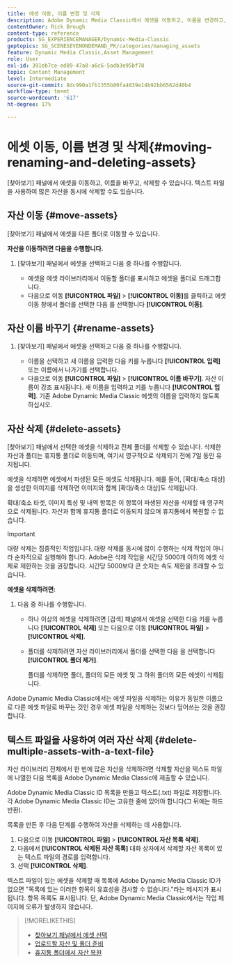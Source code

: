 ```yaml
---
title: 에셋 이동, 이름 변경 및 삭제
description: Adobe Dynamic Media Classic에서 에셋을 이동하고, 이름을 변경하고, 삭제하는 방법에 대해 알아봅니다.
contentOwner: Rick Brough
content-type: reference
products: SG_EXPERIENCEMANAGER/Dynamic-Media-Classic
geptopics: SG_SCENESEVENONDEMAND_PK/categories/managing_assets
feature: Dynamic Media Classic,Asset Management
role: User
exl-id: 391eb7ce-ed89-47a8-a6c6-5adb3e95bf78
topic: Content Management
level: Intermediate
source-git-commit: 8dc990a1fb1355b00fa4839e14b92bb6562d40b4
workflow-type: tm+mt
source-wordcount: '617'
ht-degree: 17%

---
```


# 에셋 이동, 이름 변경 및 삭제{#moving-renaming-and-deleting-assets}

[찾아보기] 패널에서 에셋을 이동하고, 이름을 바꾸고, 삭제할 수 있습니다. 텍스트 파일을 사용하여 많은 자산을 동시에 삭제할 수도 있습니다.

## 자산 이동 {#move-assets}

[찾아보기] 패널에서 에셋을 다른 폴더로 이동할 수 있습니다.

**자산을 이동하려면 다음을 수행합니다.**

1. [찾아보기] 패널에서 에셋을 선택하고 다음 중 하나를 수행합니다.

   * 에셋을 에셋 라이브러리에서 이동할 폴더를 표시하고 에셋을 폴더로 드래그합니다.
   * 다음으로 이동 **[!UICONTROL 파일]** > **[!UICONTROL 이동]**&#x200B;를 클릭하고 에셋 이동 창에서 폴더를 선택한 다음 를 선택합니다 **[!UICONTROL 이동]**.

## 자산 이름 바꾸기 {#rename-assets}

1. [찾아보기] 패널에서 에셋을 선택하고 다음 중 하나를 수행합니다.

   * 이름을 선택하고 새 이름을 입력한 다음 키를 누릅니다 **[!UICONTROL 입력]** 또는 이름에서 나가기를 선택합니다.
   * 다음으로 이동 **[!UICONTROL 파일]** > **[!UICONTROL 이름 바꾸기]**. 자산 이름이 강조 표시됩니다. 새 이름을 입력하고 키를 누릅니다 **[!UICONTROL 입력]**. 기존 Adobe Dynamic Media Classic 에셋의 이름을 입력하지 않도록 하십시오.

## 자산 삭제 {#delete-assets}

[찾아보기] 패널에서 선택한 에셋을 삭제하고 전체 폴더를 삭제할 수 있습니다. 삭제한 자산과 폴더는 휴지통 폴더로 이동되며, 여기서 영구적으로 삭제되기 전에 7일 동안 유지됩니다.

에셋을 삭제하면 에셋에서 파생된 모든 에셋도 삭제됩니다. 예를 들어, [확대/축소 대상]을 생성한 이미지를 삭제하면 이미지와 함께 [확대/축소 대상]도 삭제됩니다.

확대/축소 타겟, 이미지 특성 및 내역 항목은 이 항목이 파생된 자산을 삭제할 때 영구적으로 삭제됩니다. 자산과 함께 휴지통 폴더로 이동되지 않으며 휴지통에서 복원할 수 없습니다.

>[!IMPORTANT]
>
>대량 삭제는 집중적인 작업입니다. 대량 삭제를 동시에 많이 수행하는 삭제 작업이 아니라 순차적으로 실행해야 합니다. Adobe은 삭제 작업을 시간당 5000개 이하의 에셋 삭제로 제한하는 것을 권장합니다. 시간당 5000보다 큰 숫자는 속도 제한을 초래할 수 있습니다.

**에셋을 삭제하려면:**

1. 다음 중 하나를 수행합니다.

   * 하나 이상의 에셋을 삭제하려면 [검색] 패널에서 에셋을 선택한 다음 키를 누릅니다 **[!UICONTROL 삭제]** 또는 다음으로 이동 **[!UICONTROL 파일]** > **[!UICONTROL 삭제]**.
   * 폴더를 삭제하려면 자산 라이브러리에서 폴더를 선택한 다음 을 선택합니다 **[!UICONTROL 폴더 제거]**.

     폴더를 삭제하면 폴더, 폴더의 모든 에셋 및 그 하위 폴더의 모든 에셋이 삭제됩니다.

Adobe Dynamic Media Classic에서는 에셋 파일을 삭제하는 이유가 동일한 이름으로 다른 에셋 파일로 바꾸는 것인 경우 에셋 파일을 삭제하는 것보다 덮어쓰는 것을 권장합니다.

## 텍스트 파일을 사용하여 여러 자산 삭제 {#delete-multiple-assets-with-a-text-file}

자산 라이브러리 전체에서 한 번에 많은 자산을 삭제하려면 삭제할 자산을 텍스트 파일에 나열한 다음 목록을 Adobe Dynamic Media Classic에 제출할 수 있습니다.

Adobe Dynamic Media Classic ID 목록을 만들고 텍스트(.txt) 파일로 저장합니다. 각 Adobe Dynamic Media Classic ID는 고유한 줄에 있어야 합니다(그 뒤에는 하드 반환).

목록을 만든 후 다음 단계를 수행하여 자산을 삭제하는 데 사용합니다.

1. 다음으로 이동 **[!UICONTROL 파일]** > **[!UICONTROL 자산 목록 삭제]**.
1. 다음에서 **[!UICONTROL 삭제된 자산 목록]** 대화 상자에서 삭제할 자산 목록이 있는 텍스트 파일의 경로를 입력합니다.
1. 선택 **[!UICONTROL 삭제]**.

텍스트 파일이 있는 에셋을 삭제할 때 목록에 Adobe Dynamic Media Classic ID가 없으면 &quot;목록에 있는 이러한 항목의 유효성을 검사할 수 없습니다.&quot;라는 메시지가 표시됩니다. 항목 목록도 표시됩니다. 단, Adobe Dynamic Media Classic에서는 작업 페이지에 오류가 발생하지 않습니다.

>[!MORELIKETHIS]
>
>* [찾아보기 패널에서 에셋 선택](selecting-assets-browse-panel.md#selecting_assets_in_the_browse_panel)
>* [업로드할 자산 및 폴더 준비](uploading-files.md#preparing_your_assets_and_folders_for_uploading)
>* [휴지통 폴더에서 자산 복원](trash-folder.md#restoring_assets_from_the_trash_folder)
